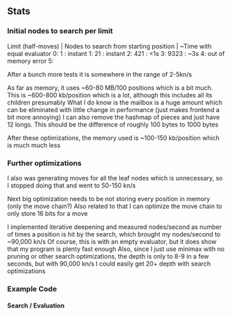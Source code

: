 
## Stats

### Initial nodes to search per limit

Limit (half-moves) | Nodes to search from starting position | ~Time with equal evaluator
0: 1      : instant
1: 21     : instant
2: 421    : <1s
3: 9323   : ~3s
4: out of memory error
5:

After a bunch more tests it is somewhere in the range of 2-5kn/s

As far as memory, it uses ~60-80 MB/100 positions which is a bit much.
This is ~600-800 kb/position which is a lot, although this includes all its children presumably
What I do know is the mailbox is a huge amount which can be eliminated with little change in performance (just makes frontend a bit more annoying)
I can also remove the hashmap of pieces and just have 12 longs. This should be the difference of roughly 100 bytes to 1000 bytes

After these optimizations, the memory used is ~100-150 kb/position which is much much less

### Further optimizations

I also was generating moves for all the leaf nodes which is unnecessary, so I stopped doing that and went to 50-150 kn/s

Next big optimization needs to be not storing every position in memory (only the move chain?)
Also related to that I can optimize the move chain to only store 16 bits for a move

I implemented iterative deepening and measured nodes/second as number of times a position is hit by the search, which brought my nodes/second to ~90,000 kn/s
Of course, this is with an empty evaluator, but it does show that my program is plenty fast enough
Also, since I just use minimax with no pruning or other search optimizations, the depth is only to 8-9 in a few seconds, but with 90,000 kn/s I could easily get 20+ depth with search optimizations

### Example Code

#### Search / Evaluation
